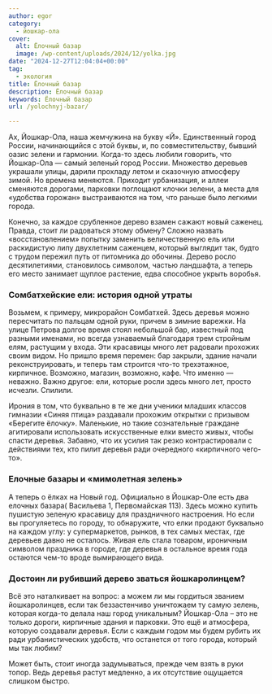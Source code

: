 ```yaml
---
author: egor
category:
  - йошкар-ола
cover:
  alt: Ёлочный базар
  image: /wp-content/uploads/2024/12/yolka.jpg
date: "2024-12-27T12:04:04+00:00"
tag:
  - экология
title: Ёлочный базар
description: Ёлочный базар
keywords: Ёлочный базар
url: /yolochnyj-bazar/

---
```

Ах, Йошкар-Ола, наша жемчужина на букву «Й». Единственный город России, начинающийся с этой буквы, и, по совместительству, бывший оазис зелени и гармонии. Когда-то здесь любили говорить, что Йошкар-Ола — самый зеленый город России. Множество деревьев украшали улицы, дарили прохладу летом и сказочную атмосферу зимой. Но времена меняются. Приходит урбанизация, и аллеи сменяются дорогами, парковки поглощают клочки зелени, а места для «удобства горожан» выстраиваются на том, что раньше было легкими города.

Конечно, за каждое срубленное дерево взамен сажают новый саженец. Правда, стоит ли радоваться этому обмену? Сложно назвать «восстановлением» попытку заменить величественную ель или раскидистую липу двухлетним саженцем, который выглядит так, будто с трудом пережил путь от питомника до обочины. Дерево росло десятилетиями, становилось символом, частью ландшафта, а теперь его место занимает щуплое растение, едва способное укрыть воробья.

### Сомбатхейские ели: история одной утраты

Возьмем, к примеру, микрорайон Сомбатхей. Здесь деревья можно пересчитать по пальцам одной руки, причем в зимние варежки. На улице Петрова долгое время стоял небольшой бар, известный под разными именами, но всегда узнаваемый благодаря трем стройным елям, растущим у входа. Эти красавицы много лет радовали прохожих своим видом. Но пришло время перемен: бар закрыли, здание начали реконструировать, и теперь там строится что-то трехэтажное, кирпичное. Возможно, магазин, возможно, кафе. Что именно — неважно. Важно другое: ели, которые росли здесь много лет, просто исчезли. Спилили.

Ирония в том, что буквально в те же дни ученики младших классов гимназии «Синяя птица» раздавали прохожим открытки с призывом «Берегите ёлочку». Маленькие, но такие сознательные граждане агитировали использовать искусственные елки вместо живых, чтобы спасти деревья. Забавно, что их усилия так резко контрастировали с действиями тех, кто пилит деревья ради очередного «кирпичного чего-то».

### Елочные базары и «мимолетная зелень»

А теперь о ёлках на Новый год. Официально в Йошкар-Оле есть два елочных базара( Васильева 1, Первомайская 113). Здесь можно купить пушистую зеленую красавицу для праздничного настроения. Но если вы прогуляетесь по городу, то обнаружите, что елки продают буквально на каждом углу: у супермаркетов, рынков, в тех самых местах, где деревьев давно не осталось. Живая ель стала товаром, ироничным символом праздника в городе, где деревья в остальное время года остаются чем-то вроде вымирающего вида.

### Достоин ли рубивший дерево зваться йошкаролинцем?

Всё это наталкивает на вопрос: а можем ли мы гордиться званием йошкаролинцев, если так беззастенчиво уничтожаем ту самую зелень, которая когда-то делала наш город уникальным? Йошкар-Ола – это не только дороги, кирпичные здания и парковки. Это ещё и атмосфера, которую создавали деревья. Если с каждым годом мы будем рубить их ради урбанистических удобств, что останется от того города, который мы так любим?

Может быть, стоит иногда задумываться, прежде чем взять в руки топор. Ведь деревья растут медленно, а их отсутствие ощущается слишком быстро.
